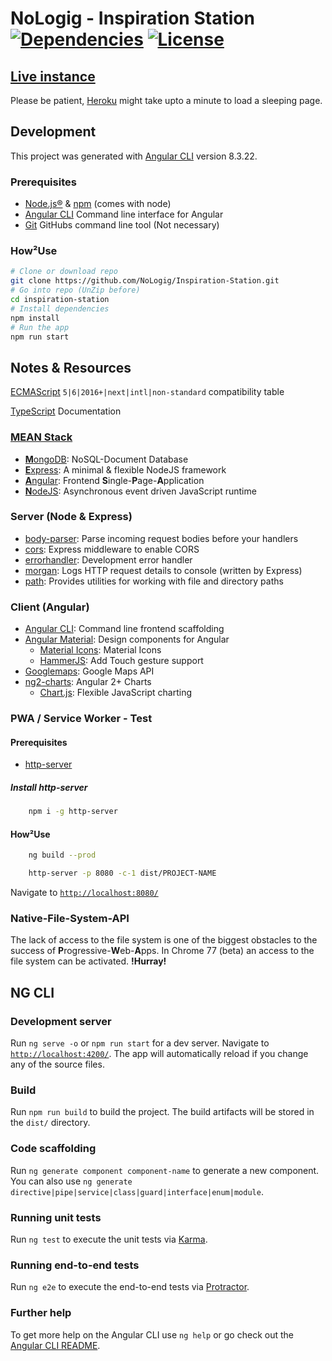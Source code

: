 # NoLogig - Inspiration Station [![Dependencies](https://img.shields.io/david/NoLogig/Inspiration-Station.svg)](https://david-dm.org/NoLogig/inspiration-station) [![License](https://img.shields.io/github/license/NoLogig/Inspiration-Station.svg)](https://choosealicense.com/licenses/mit/)

## [Live instance](https://inspiration-station.herokuapp.com/)

Please be patient, [Heroku](https://heroku.com) might take upto a minute to load a sleeping page.

## Development

This project was generated with [Angular CLI](https://github.com/angular/angular-cli) version 8.3.22.

### Prerequisites

 - [Node.js®](https://nodejs.org) & [npm](http://npmjs.com) (comes with node)
 - [Angular CLI](https://cli.angular.io) Command line interface for Angular
 - [Git](https://git-scm.com) GitHubs command line tool (Not necessary)

### How²Use

```bash
# Clone or download repo
git clone https://github.com/NoLogig/Inspiration-Station.git
# Go into repo (UnZip before)
cd inspiration-station
# Install dependencies
npm install
# Run the app
npm run start
```

## Notes & Resources

[ECMAScript](https://kangax.github.io/compat-table/es6/) `5|6|2016+|next|intl|non-standard` compatibility table

[TypeScript](https://www.typescriptlang.org) Documentation

### [MEAN Stack](https://en.wikipedia.org/wiki/MEAN_(software_bundle))

* [**M**ongoDB](https://www.mongodb.com):                       NoSQL-Document Database
* [**E**xpress](http://expressjs.com):                          A minimal & flexible NodeJS framework
* [**A**ngular](https://angular.io):                            Frontend **S**ingle-**P**age-**A**pplication
* [**N**odeJS](https://nodejs.org):                             Asynchronous event driven JavaScript runtime

### Server (Node & Express)
* [body-parser](https://www.npmjs.com/package/body-parser):     Parse incoming request bodies before your handlers
* [cors](https://www.npmjs.com/package/cors):                   Express middleware to enable CORS 
* [errorhandler](https://www.npmjs.com/package/errorhandler):   Development error handler
* [morgan](https://www.npmjs.com/package/morgan):               Logs HTTP request details to console (written by Express)
* [path](https://nodejs.org/docs/latest/api/path.html):         Provides utilities for working with file and directory paths

### Client (Angular)
* [Angular CLI](https://cli.angular.io):                        Command line frontend scaffolding
* [Angular Material](https://material.angular.io):              Design components for Angular
    + [Material Icons](https://material.io/icons):              Material Icons
    + [HammerJS](https://hammerjs.github.io/):                  Add Touch gesture support
* [Googlemaps](https://cloud.google.com/maps-platform/):        Google Maps API
* [ng2-charts](https://github.com/valor-software/ng2-chart):    Angular 2+ Charts
    + [Chart.js](https://www.chartjs.org/):                     Flexible JavaScript charting

### PWA / Service Worker - Test

#### Prerequisites

- [http-server](https://nodejs.org/http-server)

##### Install http-server

```bash
    npm i -g http-server
```

#### How²Use

```bash
    ng build --prod

    http-server -p 8080 -c-1 dist/PROJECT-NAME
```
Navigate to [`http://localhost:8080/`](http://localhost:8080/)

### Native-File-System-API

The lack of access to the file system is one of the biggest obstacles to the success of **P**rogressive-**W**eb-**A**pps.
In Chrome 77 (beta) an access to the file system can be activated.
**!Hurray!**

## NG CLI

### Development server

Run `ng serve -o` or `npm run start` for a dev server. Navigate to [`http://localhost:4200/`](http://localhost:4200/). The app will automatically reload if you change any of the source files.

### Build

Run `npm run build` to build the project. The build artifacts will be stored in the `dist/` directory.

### Code scaffolding

Run `ng generate component component-name` to generate a new component. You can also use `ng generate directive|pipe|service|class|guard|interface|enum|module`.

### Running unit tests

Run `ng test` to execute the unit tests via [Karma](https://karma-runner.github.io).

### Running end-to-end tests

Run `ng e2e` to execute the end-to-end tests via [Protractor](http://www.protractortest.org/).

### Further help

To get more help on the Angular CLI use `ng help` or go check out the [Angular CLI README](https://github.com/angular/angular-cli/blob/master/README.md).
